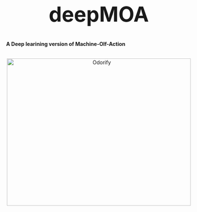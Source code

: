 # <div align="center"> <h1>deepMOA </h1> 
<b>A Deep learining version of Machine-Olf-Action</b>
 </div>
 <br>
<div align="center">
<img src="https://imgur.com/2gJZMWo.gif" alt="Odorify" width="500" height="400"></div>
<br>
